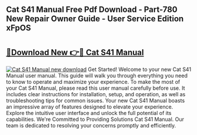 ## Cat S41 Manual Free Pdf Download - Part-780 New Repair Owner Guide - User Service Edition xFpOS

# <h2><a href="http://cf26363.oget.top/?id=Cat+S41+Manual">🔗Download New 👉🔴 Cat S41 Manual</a></h2>

[![Cat S41 Manual new download](https://i.imgur.com/5g1atiW.png)](http://cf26363.oget.top/?id=Cat+S41+Manual)
Get Started! Welcome to your new Cat S41 Manual user manual. This guide will walk you through everything you need to know to operate and maximize your experience. To make the most of your Cat S41 Manual, please read this user manual carefully before use. It includes clear instructions for installation, setup, and operation, as well as troubleshooting tips for common issues. Your new Cat S41 Manual boasts an impressive array of features designed to elevate your experience. Explore the intuitive user interface and unlock the full potential of its capabilities. We're Committed to Providing Solutions Cat S41 Manual. Our team is dedicated to resolving your concerns promptly and efficiently.
